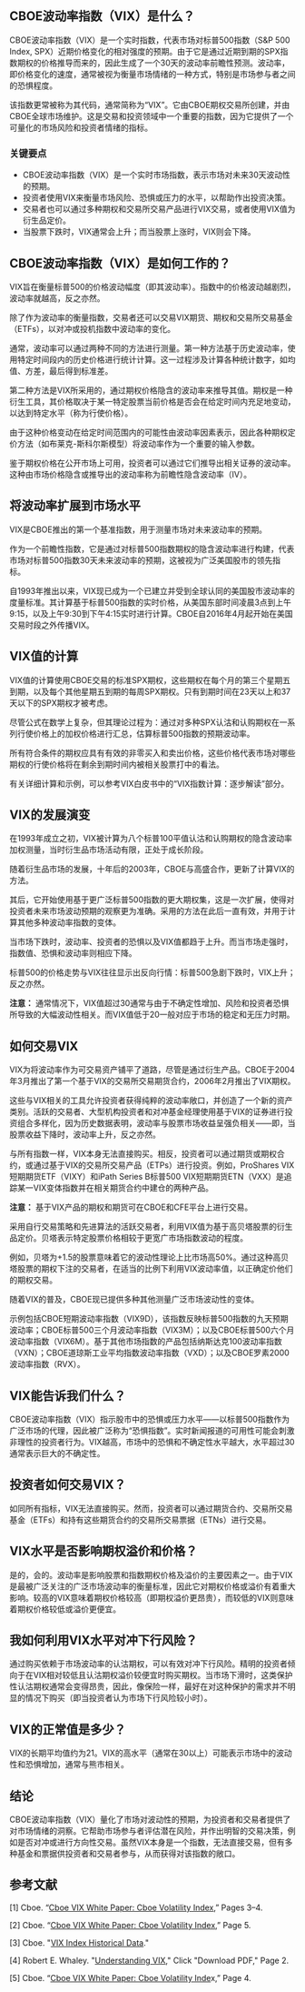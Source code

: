 ## CBOE波动率指数（VIX）是什么？

CBOE波动率指数（VIX）是一个实时指数，代表市场对标普500指数（S&P 500 Index, SPX）近期价格变化的相对强度的预期。由于它是通过近期到期的SPX指数期权的价格推导而来的，因此生成了一个30天的波动率前瞻性预测。波动率，即价格变化的速度，通常被视为衡量市场情绪的一种方式，特别是市场参与者之间的恐惧程度。

该指数更常被称为其代码，通常简称为“VIX”。它由CBOE期权交易所创建，并由CBOE全球市场维护。这是交易和投资领域中一个重要的指数，因为它提供了一个可量化的市场风险和投资者情绪的指标。

### 关键要点

- CBOE波动率指数（VIX）是一个实时市场指数，表示市场对未来30天波动性的预期。
- 投资者使用VIX来衡量市场风险、恐惧或压力的水平，以帮助作出投资决策。
- 交易者也可以通过多种期权和交易所交易产品进行VIX交易，或者使用VIX值为衍生品定价。
- 当股票下跌时，VIX通常会上升；而当股票上涨时，VIX则会下降。

## CBOE波动率指数（VIX）是如何工作的？

VIX旨在衡量标普500的价格波动幅度（即其波动率）。指数中的价格波动越剧烈，波动率就越高，反之亦然。

除了作为波动率的衡量指数，交易者还可以交易VIX期货、期权和交易所交易基金（ETFs），以对冲或投机指数中波动率的变化。

通常，波动率可以通过两种不同的方法进行测量。第一种方法基于历史波动率，使用特定时间段内的历史价格进行统计计算。这一过程涉及计算各种统计数字，如均值、方差，最后得到标准差。

第二种方法是VIX所采用的，通过期权价格隐含的波动率来推导其值。期权是一种衍生工具，其价格取决于某一特定股票当前价格是否会在给定时间内充足地变动，以达到特定水平（称为行使价格）。

由于这种价格变动在给定时间范围内的可能性由波动率因素表示，因此各种期权定价方法（如布莱克-斯科尔斯模型）将波动率作为一个重要的输入参数。

鉴于期权价格在公开市场上可用，投资者可以通过它们推导出相关证券的波动率。这种由市场价格隐含或推导出的波动率称为前瞻性隐含波动率（IV）。

## 将波动率扩展到市场水平

VIX是CBOE推出的第一个基准指数，用于测量市场对未来波动率的预期。

作为一个前瞻性指数，它是通过对标普500指数期权的隐含波动率进行构建，代表市场对标普500指数30天未来波动率的预期，这被视为广泛美国股市的领先指标。

自1993年推出以来，VIX现已成为一个已建立并受到全球认同的美国股市波动率的度量标准。其计算基于标普500指数的实时价格，从美国东部时间凌晨3点到上午9:15，以及上午9:30到下午4:15实时进行计算。CBOE自2016年4月起开始在美国交易时段之外传播VIX。

## VIX值的计算

VIX值的计算使用CBOE交易的标准SPX期权，这些期权在每个月的第三个星期五到期，以及每个其他星期五到期的每周SPX期权。只有到期时间在23天以上和37天以下的SPX期权才被考虑。

尽管公式在数学上复杂，但其理论过程为：通过对多种SPX认沽和认购期权在一系列行使价格上的加权价格进行汇总，估算标普500指数的预期波动率。

所有符合条件的期权应具有有效的非零买入和卖出价格，这些价格代表市场对哪些期权的行使价格将在剩余到期时间内被相关股票打中的看法。

有关详细计算和示例，可以参考VIX白皮书中的“VIX指数计算：逐步解读”部分。

## VIX的发展演变

在1993年成立之初，VIX被计算为八个标普100平值认沽和认购期权的隐含波动率加权测量，当时衍生品市场活动有限，正处于成长阶段。

随着衍生品市场的发展，十年后的2003年，CBOE与高盛合作，更新了计算VIX的方法。

其后，它开始使用基于更广泛标普500指数的更大期权集，这是一次扩展，使得对投资者未来市场波动预期的观察更为准确。采用的方法在此后一直有效，并用于计算其他多种波动率指数的变体。

当市场下跌时，波动率、投资者的恐惧以及VIX值都趋于上升。而当市场走强时，指数值、恐惧和波动率则相应下降。

标普500的价格走势与VIX往往显示出反向行情：标普500急剧下跌时，VIX上升；反之亦然。

**注意：** 通常情况下，VIX值超过30通常与由于不确定性增加、风险和投资者恐惧所导致的大幅波动性相关。而VIX值低于20一般对应于市场的稳定和无压力时期。

## 如何交易VIX

VIX为将波动率作为可交易资产铺平了道路，尽管是通过衍生产品。CBOE于2004年3月推出了第一个基于VIX的交易所交易期货合约，2006年2月推出了VIX期权。

这些与VIX相关的工具允许投资者获得纯粹的波动率敞口，并创造了一个新的资产类别。活跃的交易者、大型机构投资者和对冲基金经理使用基于VIX的证券进行投资组合多样化，因为历史数据表明，波动率与股票市场收益呈强负相关——即，当股票收益下降时，波动率上升，反之亦然。

与所有指数一样，VIX本身无法直接购买。相反，投资者可以通过期货或期权合约，或通过基于VIX的交易所交易产品（ETPs）进行投资。例如，ProShares VIX短期期货ETF（VIXY）和iPath Series B标普500 VIX短期期货ETN（VXX）是追踪某一VIX变体指数并在相关期货合约中建仓的两种产品。

**注意：** 基于VIX产品的期权和期货可在CBOE和CFE平台上进行交易。

采用自行交易策略和先进算法的活跃交易者，利用VIX值为基于高贝塔股票的衍生品定价。贝塔表示特定股票价格相较于更宽广市场指数波动的程度。

例如，贝塔为+1.5的股票意味着它的波动性理论上比市场高50%。通过这种高贝塔股票的期权下注的交易者，在适当的比例下利用VIX波动率值，以正确定价他们的期权交易。

随着VIX的普及，CBOE现已提供多种其他测量广泛市场波动性的变体。

示例包括CBOE短期波动率指数（VIX9D），该指数反映标普500指数的九天预期波动率；CBOE标普500三个月波动率指数（VIX3M）；以及CBOE标普500六个月波动率指数（VIX6M）。基于其他市场指数的产品包括纳斯达克100波动率指数（VXN）；CBOE道琼斯工业平均指数波动率指数（VXD）；以及CBOE罗素2000波动率指数（RVX）。

## VIX能告诉我们什么？

CBOE波动率指数（VIX）指示股市中的恐惧或压力水平——以标普500指数作为广泛市场的代理，因此被广泛称为“恐惧指数”。实时新闻报道的可用性可能会刺激非理性的投资者行为。VIX越高，市场中的恐惧和不确定性水平越大，水平超过30通常表示巨大的不确定性。

## 投资者如何交易VIX？

如同所有指标，VIX无法直接购买。然而，投资者可以通过期货合约、交易所交易基金（ETFs）和持有这些期货合约的交易所交易票据（ETNs）进行交易。

## VIX水平是否影响期权溢价和价格？

是的，会的。波动率是影响股票和指数期权价格及溢价的主要因素之一。由于VIX是最被广泛关注的广泛市场波动率的衡量标准，因此它对期权价格或溢价有着重大影响。较高的VIX意味着期权价格较高（即期权溢价更昂贵），而较低的VIX则意味着期权价格较低或溢价更便宜。

## 我如何利用VIX水平对冲下行风险？

通过购买依赖于市场波动率的认沽期权，可以有效对冲下行风险。精明的投资者倾向于在VIX相对较低且认沽期权溢价较便宜时购买期权。当市场下滑时，这类保护性认沽期权通常会变得昂贵，因此，像保险一样，最好在对这种保护的需求并不明显的情况下购买（即当投资者认为市场下行风险较小时）。

## VIX的正常值是多少？

VIX的长期平均值约为21。VIX的高水平（通常在30以上）可能表示市场中的波动性和恐惧增加，通常与熊市相关。

## 结论

CBOE波动率指数（VIX）量化了市场对波动性的预期，为投资者和交易者提供了对市场情绪的洞察。它帮助市场参与者评估潜在风险，并作出明智的交易决策，例如是否对冲或进行方向性交易。虽然VIX本身是一个指数，无法直接交易，但有多种基金和票据供投资者和交易者参与，从而获得对该指数的敞口。

## 参考文献

[1] Cboe. “[Cboe VIX White Paper: Cboe Volatility Index](https://www.sfu.ca/~poitras/419_VIX.pdf),” Pages 3–4.

[2] Cboe. “[Cboe VIX White Paper: Cboe Volatility Index](https://www.sfu.ca/~poitras/419_VIX.pdf),” Page 5.

[3] Cboe. "[VIX Index Historical Data](https://www.cboe.com/tradable_products/vix/vix_historical_data/)."

[4] Robert E. Whaley. "[Understanding VIX](https://jpm.pm-research.com/content/35/3/98)," Click "Download PDF," Page 2.

[5] Cboe. “[Cboe VIX White Paper: Cboe Volatility Inde](https://www.sfu.ca/~poitras/419_VIX.pdf)x,” Page 4.
